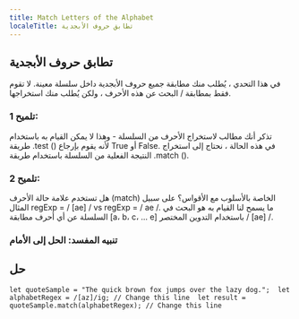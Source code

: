 ```yaml
---
title: Match Letters of the Alphabet
localeTitle: تطابق حروف الأبجدية
---
```

## تطابق حروف الأبجدية

في هذا التحدي ، يُطلب منك مطابقة جميع حروف الأبجدية داخل سلسلة معينة. لا تقوم فقط بمطابقة / البحث عن هذه الأحرف ، ولكن يُطلب منك استخراجها.

### تلميح 1:

تذكر أنك مطالب لاستخراج الأحرف من السلسلة - وهذا لا يمكن القيام به باستخدام طريقة .test () لأنه يقوم بإرجاع True أو False. في هذه الحالة ، نحتاج إلى استخراج النتيجة الفعلية من السلسلة باستخدام طريقة .match ().

### تلميح 2:

هل تستخدم علامة حالة الأحرف (match) الخاصة بالأسلوب مع الأقواس؟ على سبيل المثال regExp = / \[ae\] / vs regExp = / ae /. ما يسمح لنا القيام به هو البحث في السلسلة عن أي أحرف مطابقة \[a، b، c، ... e\] باستخدام التدوين المختصر / \[ae\] /.

### تنبيه المفسد: الحل إلى الأمام

## حل

 `let quoteSample = "The quick brown fox jumps over the lazy dog."; 
 let alphabetRegex = /[az]/ig; // Change this line 
 let result = quoteSample.match(alphabetRegex); // Change this line 
`